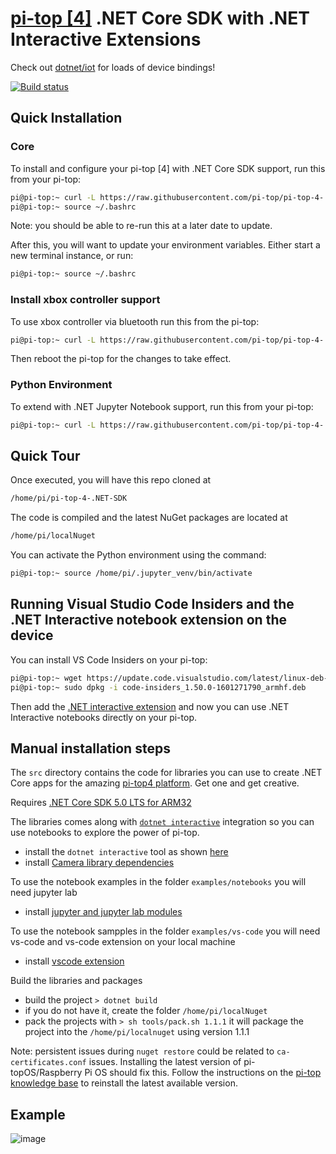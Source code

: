 # [pi-top \[4\]](https://www.pi-top.com/products/pi-top-4) .NET Core SDK with .NET Interactive Extensions

Check out [dotnet/iot](https://github.com/dotnet/iot) for loads of device bindings!

[![Build status](https://ci.appveyor.com/api/projects/status/dcv5pwhl9n1vt8pi/branch/master?svg=true)](https://ci.appveyor.com/project/pi-top/pi-top-4-net-core-api/branch/master)

## Quick Installation
### Core
To install and configure your pi-top [4] with .NET Core SDK support, run this from your pi-top:
```sh
pi@pi-top:~ curl -L https://raw.githubusercontent.com/pi-top/pi-top-4-.NET-SDK/master/setup.sh | bash
pi@pi-top:~ source ~/.bashrc
```

Note: you should be able to re-run this at a later date to update.

After this, you will want to update your environment variables. Either start a new terminal instance, or run:
```sh
pi@pi-top:~ source ~/.bashrc
```

### Install xbox controller support
To use xbox controller via bluetooth run this from the pi-top:
```sh
pi@pi-top:~ curl -L https://raw.githubusercontent.com/pi-top/pi-top-4-.NET-SDK/master/setup-xbox-controller.sh | bash
```
Then reboot the pi-top for the changes to take effect.

### Python Environment
To extend with .NET Jupyter Notebook support, run this from your pi-top:
```sh
pi@pi-top:~ curl -L https://raw.githubusercontent.com/pi-top/pi-top-4-.NET-SDK/master/setup-jupyter.sh | bash
```

## Quick Tour
Once executed, you will have this repo cloned at
```sh
/home/pi/pi-top-4-.NET-SDK
```

The code is compiled and the latest NuGet packages are located at
```sh
/home/pi/localNuget
```

You can activate the Python environment using the command:
```sh
pi@pi-top:~ source /home/pi/.jupyter_venv/bin/activate
```

## Running Visual Studio Code Insiders and the .NET Interactive notebook extension on the device

You can install VS Code Insiders on your pi-top:
```sh
pi@pi-top:~ wget https://update.code.visualstudio.com/latest/linux-deb-armhf/insider -O code-insiders_1.50.0-1601271790_armhf.deb
pi@pi-top:~ sudo dpkg -i code-insiders_1.50.0-1601271790_armhf.deb
```
Then add the [.NET interactive extension](https://github.com/dotnet/interactive#visual-studio-code) and now you can use .NET Interactive notebooks directly on your pi-top.

## Manual installation steps

The `src` directory contains the code for libraries you can use to create .NET Core apps for the amazing [pi-top4 platform](https://www.pi-top.com/products/pi-top-4). Get one and get creative.

Requires [.NET Core SDK 5.0 LTS for ARM32](./docs/install-dotnet-sdk.md)

The libraries comes along with [`dotnet interactive`](https://github.com/dotnet/interactive/) integration so you can use notebooks to explore the power of pi-top.

 * install the `dotnet interactive` tool as shown [here](./docs/install-dotnet-interactive.md) 
 * install [Camera library dependencies](./docs/install-camera-dependencies.md)

To use the notebook examples in the folder `examples/notebooks` you will need jupyter lab 
* install [jupyter and jupyter lab modules](./docs/install-jupyter.md)

To use the notebook sampples in the folder `examples/vs-code` you will need vs-code and vs-code extension on your local machine
* install [vscode extension](./docs/vscode-extension.md)

Build the libraries and packages

 * build the project `> dotnet build`
 * if you do not have it, create the folder `/home/pi/localNuget`
 * pack the projects with `> sh tools/pack.sh 1.1.1` it will package the project into the `/home/pi/localnuget` using version 1.1.1

Note: persistent issues during `nuget restore` could be related to `ca-certificates.conf` issues. Installing the latest version of pi-topOS/Raspberry Pi OS should fix this. Follow the instructions on the [pi-top knowledge base](https://knowledgebase.pi-top.com/knowledge/sdcard) to reinstall the latest available version.

## Example

![image](https://user-images.githubusercontent.com/375556/80700336-71322400-8ad5-11ea-8eb1-6122c9cac554.png)

